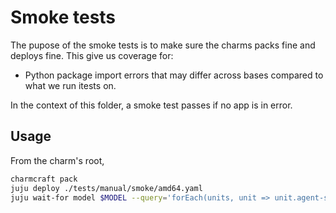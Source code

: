 # Smoke tests

The pupose of the smoke tests is to make sure the charms packs fine and deploys fine.
This give us coverage for:

- Python package import errors that may differ across bases compared to what we run itests on.

In the context of this folder, a smoke test passes if no app is in error.


## Usage
From the charm's root,

```bash
charmcraft pack
juju deploy ./tests/manual/smoke/amd64.yaml
juju wait-for model $MODEL --query='forEach(units, unit => unit.agent-status == "idle") && forEach(applications, app => app.status != "error")' --timeout=10m
````
